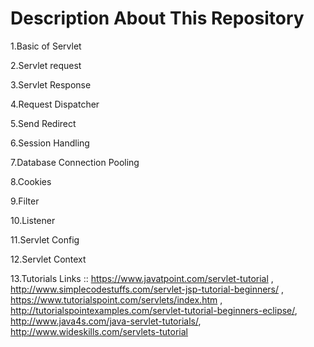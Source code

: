 # Description About This Repository

1.Basic of Servlet

2.Servlet request

3.Servlet Response

4.Request Dispatcher

5.Send Redirect

6.Session Handling

7.Database Connection Pooling

8.Cookies

9.Filter

10.Listener

11.Servlet Config

12.Servlet Context

13.Tutorials Links :: https://www.javatpoint.com/servlet-tutorial , http://www.simplecodestuffs.com/servlet-jsp-tutorial-beginners/ , https://www.tutorialspoint.com/servlets/index.htm , http://tutorialspointexamples.com/servlet-tutorial-beginners-eclipse/, http://www.java4s.com/java-servlet-tutorials/, http://www.wideskills.com/servlets-tutorial 
